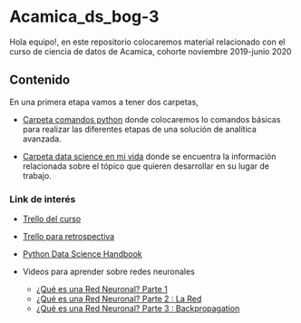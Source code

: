 # Acamica_ds_bog-3

Hola equipo!, en este repositorio colocaremos material relacionado con el curso de ciencia de datos de Acamica, cohorte noviembre 2019-junio 2020

## Contenido
En una primera etapa vamos a tener dos carpetas,

* [Carpeta comandos python](https://github.com/jcombari/Acamica_ds_bog-3/tree/master/base_comandos_python) donde colocaremos lo comandos básicas para realizar las diferentes etapas de una solución de analítica avanzada.

* [Carpeta data science en mi  vida](https://github.com/jcombari/Acamica_ds_bog-3/tree/master/DataScience_en_mi_vida) donde se encuentra la información relacionada sobre el tópico que quieren desarrollar en su lugar de trabajo.

### Link de interés

* [Trello del curso](https://trello.com/b/fIrzTQYy/ds-bog-3)

* [Trello para retrospectiva](https://trello.com/b/2XRDFcsM/clase-35-retrods3-bogota)

* [Python Data Science Handbook](https://github.com/jakevdp/PythonDataScienceHandbook)

* Videos para aprender sobre redes neuronales 

  * [¿Qué es una Red Neuronal? Parte 1](https://www.youtube.com/watch?v=MRIv2IwFTPg)
  * [¿Qué es una Red Neuronal? Parte 2 : La Red](https://www.youtube.com/watch?v=uwbHOpp9xkc)
  * [¿Qué es una Red Neuronal? Parte 3 : Backpropagation](https://www.youtube.com/watch?v=eNIqz_noix8)

